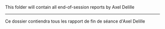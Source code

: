 This folder will contain all end-of-session reports by Axel Delille
_________________________________________________________________________

Ce dossier contiendra tous les rapport de fin de séance d'Axel Delille

